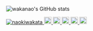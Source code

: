 ![wakanao's GitHub stats](https://github-readme-stats.vercel.app/api?username=naokiwakata&show_icons=true&hide=contribs&theme=merko)

<p align="left">
  <a href="https://github.com/naokiwakata/naokiwakata/">
    <img src="https://komarev.com/ghpvc/?username=naokiwakata" alt="naokiwakata" />
  </a>
  <a href="http://twitter.com/wakanao_banana">
    <img height="20" src="https://img.shields.io/twitter/follow/naokiwakata?label=Twitter&logo=twitter&style=flat" />
  </a>
  <a href="https://github.com/naokiwakata">
    <img height="20" src="https://img.shields.io/github/followers/naokiwakata?label=follow&logo=github&style=flat" />
  </a>
  <a href="https://stackoverflow.com/users/5720201/naokiwakata">
    <img height="20" src="https://img.shields.io/stackexchange/stackoverflow/r/5720201?label=StackOverflow&logo=stack-overflow&style=flat" />
  </a>
  <a href="http://qiita.com/naokiwakata">
    <img height="20" src="https://qiita-badge.apiapi.app/s/naokiwakata/posts.svg" />
  </a>
  <//qiita.com/naokiwakata">
    <img height="20" src="https://qiita-badge.apiapi.app/s/naokiwakata/contributions.svg" />
  </a>
</p>
